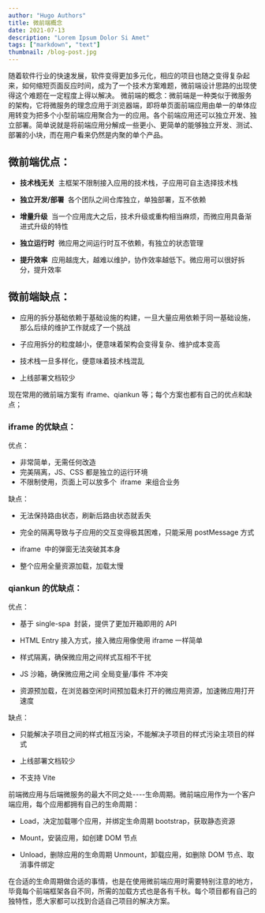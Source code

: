 ```yaml
---
author: "Hugo Authors"
title: 微前端概念
date: 2021-07-13
description: "Lorem Ipsum Dolor Si Amet"
tags: ["markdown", "text"]
thumbnail: /blog-post.jpg
---
```


随着软件行业的快速发展，软件变得更加多元化，相应的项目也随之变得复杂起来，如何缩短页面反应时间，成为了一个技术方案难题，微前端设计思路的出现使得这个难题在一定程度上得以解决。
微前端的概念：微前端是一种类似于微服务的架构，它将微服务的理念应用于浏览器端，即将单页面前端应用由单一的单体应用转变为把多个小型前端应用聚合为一的应用。各个前端应用还可以独立开发、独立部署。简单说就是将前端应用分解成一些更小、更简单的能够独立开发、测试、部署的小块，而在用户看来仍然是内聚的单个产品。

## 微前端优点：

- **技术栈无关**  主框架不限制接入应用的技术栈，子应用可自主选择技术栈

- **独立开发/部署**  各个团队之间仓库独立，单独部署，互不依赖

- **增量升级**  当一个应用庞大之后，技术升级或重构相当麻烦，而微应用具备渐进式升级的特性

- **独立运行时**  微应用之间运行时互不依赖，有独立的状态管理

- **提升效率**  应用越庞大，越难以维护，协作效率越低下。微应用可以很好拆分，提升效率

## 微前端缺点：

- 应用的拆分基础依赖于基础设施的构建，一旦大量应用依赖于同一基础设施，那么后续的维护工作就成了一个挑战

- 子应用拆分的粒度越小，便意味着架构会变得复杂、维护成本变高

- 技术栈一旦多样化，便意味着技术栈混乱

- 上线部署文档较少

现在常用的微前端方案有 iframe、qiankun 等；每个方案也都有自己的优点和缺点；

### iframe 的优缺点：

优点：

- 非常简单，无需任何改造
- 完美隔离，JS、CSS 都是独立的运行环境
- 不限制使用，页面上可以放多个  iframe  来组合业务

缺点：

- 无法保持路由状态，刷新后路由状态就丢失

- 完全的隔离导致与子应用的交互变得极其困难，只能采用 postMessage 方式

- iframe  中的弹窗无法突破其本身

- 整个应用全量资源加载，加载太慢

### qiankun 的优缺点：

优点：

- 基于 single-spa  封装，提供了更加开箱即用的 API

- HTML Entry 接入方式，接入微应用像使用 iframe 一样简单

- 样式隔离，确保微应用之间样式互相不干扰

- JS 沙箱，确保微应用之间 全局变量/事件 不冲突

- 资源预加载，在浏览器空闲时间预加载未打开的微应用资源，加速微应用打开速度

缺点：

- 只能解决子项目之间的样式相互污染，不能解决子项目的样式污染主项目的样式

- 上线部署文档较少

- 不支持 Vite

前端微应用与后端微服务的最大不同之处----生命周期。微前端应用作为一个客户端应用，每个应用都拥有自己的生命周期：

- Load，决定加载哪个应用，并绑定生命周期 bootstrap，获取静态资源

- Mount，安装应用，如创建 DOM 节点

- Unload，删除应用的生命周期 Unmount，卸载应用，如删除 DOM 节点、取消事件绑定

在合适的生命周期做合适的事情，也是在使用微前端应用时需要特别注意的地方，毕竟每个前端框架各自不同，所需的加载方式也是各有千秋。每个项目都有自己的独特性，愿大家都可以找到合适自己项目的解决方案。
